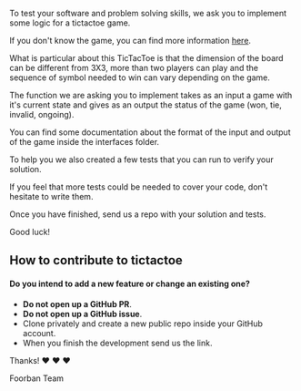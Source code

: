 To test your software and problem solving skills, we ask you to implement some logic for a tictactoe game.

If you don't know the game, you can find more information [here](https://en.wikipedia.org/wiki/Tic-tac-toe).

What is particular about this TicTacToe is that the dimension of the board can be different from 3X3, more than two players can play and the sequence of symbol needed to win can vary depending on the game.

The function we are asking you to implement takes as an input a game with it's current state and gives as an output the status of the game (won, tie, invalid, ongoing).

You can find some documentation about the format of the input and output of the game inside the interfaces folder.

To help you we also created a few tests that you can run to verify your solution.

If you feel that more tests could be needed to cover your code, don't hesitate to write them.

Once you have finished, send us a repo with your solution and tests.

Good luck!

## How to contribute to tictactoe

#### **Do you intend to add a new feature or change an existing one?**

* **Do not open up a GitHub PR**.
* **Do not open up a GitHub issue**.
* Clone privately and create a new public repo inside your GitHub account.
* When you finish the development send us the link.

Thanks! :heart: :heart: :heart:

Foorban Team